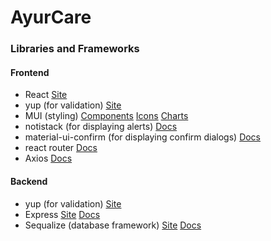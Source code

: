# AyurCare

### Libraries and Frameworks

#### Frontend

- React  [Site](react.dev)
- yup (for validation) [Site](https://github.com/jquense/yup)
- MUI (styling) [Components](https://mui.com/material-ui/all-components/) [Icons](https://mui.com/material-ui/material-icons/) [Charts](https://mui.com/x/react-charts/)
- notistack (for displaying alerts) [Docs](https://notistack.com/api-reference)
- material-ui-confirm (for displaying confirm dialogs) [Docs](https://www.npmjs.com/package/material-ui-confirm)
- react router [Docs](https://reactrouter.com/en/main)
- Axios [Docs](https://axios-http.com/)

#### Backend

- yup (for validation) [Site](https://github.com/jquense/yup)
- Express [Site](https://expressjs.com/) [Docs](https://expressjs.com/en/5x/api.html)
- Sequalize (database framework) [Site](https://sequelize.org/) [Docs](https://sequelize.org/api/v6/identifiers)
